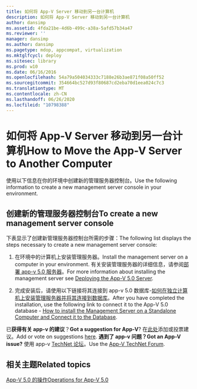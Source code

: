 ```yaml
---
title: 如何将 App-V Server 移动到另一台计算机
description: 如何将 App-V Server 移动到另一台计算机
author: dansimp
ms.assetid: 4fda21be-4d6b-499c-a38a-5afd57b34a47
ms.reviewer: ''
manager: dansimp
ms.author: dansimp
ms.pagetype: mdop, appcompat, virtualization
ms.mktglfcycl: deploy
ms.sitesec: library
ms.prod: w10
ms.date: 06/16/2016
ms.openlocfilehash: 54a79a504034333c7188e26b3ae871f08a50ff52
ms.sourcegitcommit: 354664bc527d93f80687cd2eba70d1eea024c7c3
ms.translationtype: MT
ms.contentlocale: zh-CN
ms.lasthandoff: 06/26/2020
ms.locfileid: "10798388"
---
```

# <span data-ttu-id="e8a17-103">如何将 App-V Server 移动到另一台计算机</span><span class="sxs-lookup"><span data-stu-id="e8a17-103">How to Move the App-V Server to Another Computer</span></span>


<span data-ttu-id="e8a17-104">使用以下信息在你的环境中创建新的管理服务器控制台。</span><span class="sxs-lookup"><span data-stu-id="e8a17-104">Use the following information to create a new management server console in your environment.</span></span>

## <span data-ttu-id="e8a17-105">创建新的管理服务器控制台</span><span class="sxs-lookup"><span data-stu-id="e8a17-105">To create a new management server console</span></span>


<span data-ttu-id="e8a17-106">下表显示了创建新管理服务器控制台所需的步骤：</span><span class="sxs-lookup"><span data-stu-id="e8a17-106">The following list displays the steps necessary to create a new management server console:</span></span>

1.  <span data-ttu-id="e8a17-107">在环境中的计算机上安装管理服务器。</span><span class="sxs-lookup"><span data-stu-id="e8a17-107">Install the management server on a computer in your environment.</span></span> <span data-ttu-id="e8a17-108">有关安装管理服务器的详细信息，请参阅[部署 app-v 5.0 服务器](deploying-the-app-v-50-server.md)。</span><span class="sxs-lookup"><span data-stu-id="e8a17-108">For more information about installing the management server see [Deploying the App-V 5.0 Server](deploying-the-app-v-50-server.md).</span></span>

2.  <span data-ttu-id="e8a17-109">完成安装后，请使用以下链接将其连接到 app-v 5.0 数据库-[如何在独立计算机上安装管理服务器并将其连接到数据库](how-to-install-the-management-server-on-a-standalone-computer-and-connect-it-to-the-database.md)。</span><span class="sxs-lookup"><span data-stu-id="e8a17-109">After you have completed the installation, use the following link to connect it to the App-V 5.0 database - [How to install the Management Server on a Standalone Computer and Connect it to the Database](how-to-install-the-management-server-on-a-standalone-computer-and-connect-it-to-the-database.md).</span></span>

<span data-ttu-id="e8a17-110">已**获得有关 app-v 的建议**？</span><span class="sxs-lookup"><span data-stu-id="e8a17-110">**Got a suggestion for App-V**?</span></span> <span data-ttu-id="e8a17-111">在[此处](http://appv.uservoice.com/forums/280448-microsoft-application-virtualization)添加或投票建议。</span><span class="sxs-lookup"><span data-stu-id="e8a17-111">Add or vote on suggestions [here](http://appv.uservoice.com/forums/280448-microsoft-application-virtualization).</span></span> **<span data-ttu-id="e8a17-112">遇到了 app-v 问题？</span><span class="sxs-lookup"><span data-stu-id="e8a17-112">Got an App-V issue?</span></span>** <span data-ttu-id="e8a17-113">使用 app-v [TechNet 论坛](https://social.technet.microsoft.com/Forums/home?forum=mdopappv)。</span><span class="sxs-lookup"><span data-stu-id="e8a17-113">Use the [App-V TechNet Forum](https://social.technet.microsoft.com/Forums/home?forum=mdopappv).</span></span>

## <span data-ttu-id="e8a17-114">相关主题</span><span class="sxs-lookup"><span data-stu-id="e8a17-114">Related topics</span></span>


[<span data-ttu-id="e8a17-115">App-V 5.0 的操作</span><span class="sxs-lookup"><span data-stu-id="e8a17-115">Operations for App-V 5.0</span></span>](operations-for-app-v-50.md)

 

 





